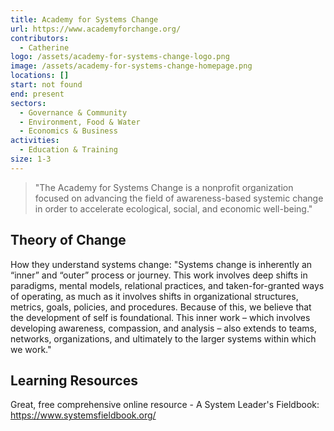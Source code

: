 ```yaml
---
title: Academy for Systems Change
url: https://www.academyforchange.org/
contributors:
  - Catherine
logo: /assets/academy-for-systems-change-logo.png
image: /assets/academy-for-systems-change-homepage.png
locations: []
start: not found
end: present
sectors:
  - Governance & Community
  - Environment, Food & Water
  - Economics & Business
activities:
  - Education & Training
size: 1-3
---
```

> "The Academy for Systems Change is a nonprofit organization focused on advancing the field of awareness-based systemic change in order to accelerate ecological, social, and economic well-being."

## Theory of Change

How they understand systems change: "Systems change is inherently an “inner” and “outer” process or journey. This work involves deep shifts in paradigms, mental models, relational practices, and taken-for-granted ways of operating, as much as it involves shifts in organizational structures, metrics, goals, policies, and procedures. Because of this, we believe that the development of self is foundational. This inner work – which involves developing awareness, compassion, and analysis – also extends to teams, networks, organizations, and ultimately to the larger systems within which we work."

## Learning Resources

Great, free comprehensive online resource - A System Leader's Fieldbook: https://www.systemsfieldbook.org/

